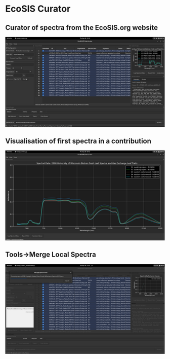 # EcoSIS Curator

## Curator of spectra from the EcoSIS.org website
<img src="Screenshot from 2025-09-18 13-10-45.png" alt="Main App">

## Visualisation of first spectra in a contribution
<img src="Screenshot from 2025-09-18 10-13-19.png" alt="Spectral Graph">

## Tools->Merge Local Spectra
<img src="Screenshot from 2025-09-20 12-35-55.png" alt="Tools->Merge Local Spectra">
